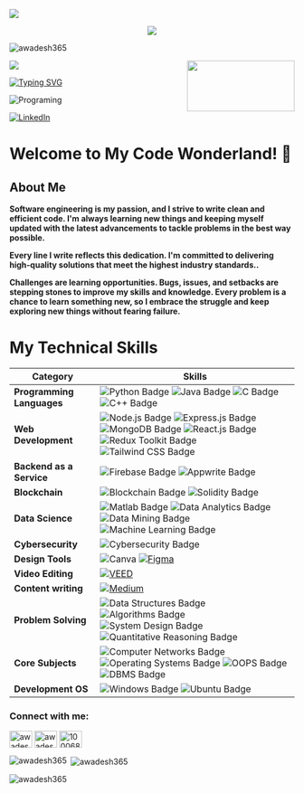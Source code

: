![](assets/Bottom_up.svg)

<!--   my-icons -->
<p align="center">
    <a href="https://github.com/awadesh365"><img src="https://img.shields.io/badge/status-updating-brightgreen.svg"></a>
    <p align="left"> <img src="https://komarev.com/ghpvc/?username=awadesh365&label=Profile%20views&color=0e75b6&style=flat"
        alt="awadesh365" /> </p> 
</p>


<!--   my-header-img -->
![](./src/header_.png)
<a href="https://dev.to/crackingdemon/register-and-login-system-in-mern-stack-1n98"><img src="https://miro.medium.com/v2/resize:fit:678/1*l2tlJsFNg2tH6QizegKkqA.png" align="right" height="90" width="190" ></a>

<!--https://readme-typing-svg.herokuapp.com/demo/  -->
[![Typing SVG](http://readme-typing-svg.herokuapp.com?font=Fira+Code&pause=1000&width=435&lines=Hi+there+%F0%9F%91%8B%2C+I+am+Awadesh;Welcome+to+My+Profile;Software+Engineer;Full+Stack+Developer)](https://git.io/typing-svg)

<img src="https://www.freecodecamp.org/news/content/images/size/w2000/2023/05/pexels-tara-winstead-8386440--1-.jpg" alt ="Programing">



<!--   my-skils -->



[![LinkedIn](https://img.shields.io/badge/-Connect%20on%20LinkedIn-blue)](https://www.linkedin.com/in/awadesh-nautiyal/)

# Welcome to My Code Wonderland! 🚀

## About Me

**Software engineering is my passion, and I strive to write clean and efficient code. I'm always learning new things and keeping myself updated with the latest advancements to tackle problems in the best way possible.**

**Every line I write reflects this dedication. I'm committed to delivering high-quality solutions that meet the highest industry standards..**

**Challenges are learning opportunities. Bugs, issues, and setbacks are stepping stones to improve my skills and knowledge. Every problem is a chance to learn something new, so I embrace the struggle and keep exploring new things without fearing failure.**




# My Technical Skills


| **Category**           | **Skills**                                                                                                                                                                                                                                                                                                                                                                                                                                      |
|------------------------|-------------------------------------------------------------------------------------------------------------------------------------------------------------------------------------------------------------------------------------------------------------------------------------------------------------------------------------------------------------------------------------------------------------------------------------------------|
| **Programming Languages** | ![Python Badge](https://img.shields.io/badge/-Python-3776AB?style=flat&logo=Python&logoColor=white) ![Java Badge](https://img.shields.io/badge/-Java-007396?style=flat&logo=Java&logoColor=white) ![C Badge](https://img.shields.io/badge/-C-00599C?style=flat&logo=C&logoColor=white) ![C++ Badge](https://img.shields.io/badge/-C++-00599C?style=flat&logo=C%2B%2B&logoColor=white)                                                                                                                                                                  |
| **Web Development**   | ![Node.js Badge](https://img.shields.io/badge/-Node.js-339933?style=flat&logo=Node.js&logoColor=white) ![Express.js Badge](https://img.shields.io/badge/-Express.js-000000?style=flat&logo=Express&logoColor=white) ![MongoDB Badge](https://img.shields.io/badge/-MongoDB-47A248?style=flat&logo=MongoDB&logoColor=white) ![React.js Badge](https://img.shields.io/badge/-React.js-61DAFB?style=flat&logo=React&logoColor=white) ![Redux Toolkit Badge](https://img.shields.io/badge/-Redux_Toolkit-764ABC?style=flat) ![Tailwind CSS Badge](https://img.shields.io/badge/-Tailwind%20CSS-38B2AC?style=flat) |
| **Backend as a Service**  | ![Firebase Badge](https://img.shields.io/badge/-Firebase-FFCA28?style=flat&logo=Firebase&logoColor=black) ![Appwrite Badge](https://img.shields.io/badge/-Appwrite-009688?style=flat&logo=Appwrite&logoColor=white)                                                                                                                                                                                                                                                                                              |
| **Blockchain**            | ![Blockchain Badge](https://img.shields.io/badge/-Blockchain-000000?style=flat&logo=Blockchain.com&logoColor=white) ![Solidity Badge](https://img.shields.io/badge/-Solidity-363636?style=flat&logo=Solidity&logoColor=white)                                                                                                                                                                                                                                                                                |                                                                                                       |
| **Data Science**          |  ![Matlab Badge](https://img.shields.io/badge/-Matlab-0076A8?style=flat&logo=Mathworks&logoColor=white) ![Data Analytics Badge](https://img.shields.io/badge/-Data%20Analytics-FF5733?style=flat) ![Data Mining Badge](https://img.shields.io/badge/-Data%20Mining-00ACC1?style=flat) ![Machine Learning Badge](https://img.shields.io/badge/-Machine%20Learning-FF6F61?style=flat&logo=Python&logoColor=white)                                                                                                                                                                                                                                                               |
| **Cybersecurity**         | ![Cybersecurity Badge](https://img.shields.io/badge/-Cybersecurity-333333?style=flat)                                                                                                                                                                                                                                                                                                                                                                                                                      |
| **Design Tools**          | ![Canva](https://img.shields.io/badge/Canva-Design%20Graphics%20and%20More-red) [![Figma](https://img.shields.io/badge/Figma-Design%20Prototypes%20and%20Graphics-purple)](https://www.figma.com/)                                                                                                                                                                                                                                                                                                        |
| **Video Editing**         | [![VEED](https://img.shields.io/badge/VEED-Create%20and%20Edit%20Videos-blue)](https://www.veed.io/)                                                                                                                                                                                                                                                                                                                                                                                                       |
| **Content writing**       | [![Medium](https://img.shields.io/badge/Medium-Writing%20and%20Publishing-black)](https://medium.com/)                                                                                                                                                                                                                                                                                                                                                                                                       |
| **Problem Solving**       | ![Data Structures Badge](https://img.shields.io/badge/-Data%20Structures-008080?style=flat) ![Algorithms Badge](https://img.shields.io/badge/-Algorithms-00FFFF?style=flat) ![System Design Badge](https://img.shields.io/badge/-System%20Design-4682B4?style=flat) ![Quantitative Reasoning Badge](https://img.shields.io/badge/-Quantitative%20Reasoning-800080?style=flat)                                                                                                                                                                               |
| **Core Subjects**         | ![Computer Networks Badge](https://img.shields.io/badge/-Computer%20Networks-FFD700?style=flat) ![Operating Systems Badge](https://img.shields.io/badge/-Operating%20Systems-008000?style=flat) ![OOPS Badge](https://img.shields.io/badge/-OOPS-FF8C00?style=flat) ![DBMS Badge](https://img.shields.io/badge/-DBMS-4B0082?style=flat)                                                                                                                                                                                                                               |
| **Development OS**        | ![Windows Badge](https://img.shields.io/badge/-Windows-0078D6?style=flat&logo=Windows&logoColor=white) ![Ubuntu Badge](https://img.shields.io/badge/-Ubuntu-E95420?style=flat&logo=Ubuntu&logoColor=white)                                                                                                                                                                                                                                                                                                |

<h3 align="left">Connect with me:</h3>
<p align="left">
    <a href="https://twitter.com/NautiyalAwadesh" target="blank"><img align="center"
            src="https://upload.wikimedia.org/wikipedia/commons/thumb/6/6f/Logo_of_Twitter.svg/1200px-Logo_of_Twitter.svg.png"
            alt="awadeshnautiyal" height="30" width="40" /></a>
    <a href="https://linkedin.com/in/awadesh-nautiyal" target="blank"><img align="center"
            src="https://upload.wikimedia.org/wikipedia/commons/thumb/c/ca/LinkedIn_logo_initials.png/640px-LinkedIn_logo_initials.png"
            alt="awadesh-nautiyal" height="30" width="40" /></a>
    <a href="https://fb.com/100068354002459" target="blank"><img align="center"
            src="https://upload.wikimedia.org/wikipedia/en/thumb/0/04/Facebook_f_logo_%282021%29.svg/768px-Facebook_f_logo_%282021%29.svg.png?20210818083032"
            alt="100068354002459" height="30" width="40" /></a>
</p>

<p><img align="left"
        src="https://github-readme-stats.vercel.app/api/top-langs?username=awadesh365&show_icons=true&locale=en&layout=compact"
        alt="awadesh365" /></p>

<p>&nbsp;<img align="center"
        src="https://github-readme-stats.vercel.app/api?username=awadesh365&show_icons=true&locale=en"
        alt="awadesh365" /></p>

<p><img align="center" src="https://github-readme-streak-stats.herokuapp.com/?user=awadesh365&" alt="awadesh365" /></p>
